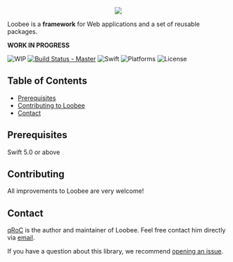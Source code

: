 <p align="center"><a href="https://github.com/Loobee" target="_blank">
<img src="https://avatars1.githubusercontent.com/u/34067837?s=200">
</a></p>

Loobee is a **framework** for Web applications and a set of reusable packages.

**WORK IN PROGRESS**

![WIP](https://img.shields.io/badge/status-WIP-red.svg?style=flat)
[![Build Status - Master](https://travis-ci.org/Loobee/Loobee.svg?branch=master)](https://travis-ci.org/Loobee/Loobee)
![Swift](https://img.shields.io/badge/Swift-5.0-green.svg?style=flat)
![Platforms](https://img.shields.io/badge/platforms-macOS%20%7C%20Linux%20-green.svg?style=flat)
![License](https://img.shields.io/badge/license-MIT-blue.svg?style=flat)


## Table of Contents
* [Prerequisites](#prerequisites)
* [Contributing to Loobee](#contributing)
* [Contact](#contact)

## Prerequisites
Swift 5.0 or above
 
## Contributing

All improvements to Loobee are very welcome!

## Contact
[qRoC](https://github.com/qRoC) is the author and maintainer of Loobee. Feel free contact him directly via [email](mailto:contact@qroc.pro).

If you have a question about this library, we recommend [opening an issue](https://github.com/Loobee/Loobee/issues/new).
